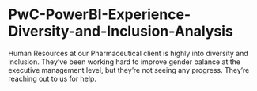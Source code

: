# PwC-PowerBI-Experience-Diversity-and-Inclusion-Analysis
Human Resources at our Pharmaceutical client is highly into diversity and inclusion. They’ve been working hard to improve gender balance at the executive management level, but they’re not seeing any progress. They’re reaching out to us for help.
